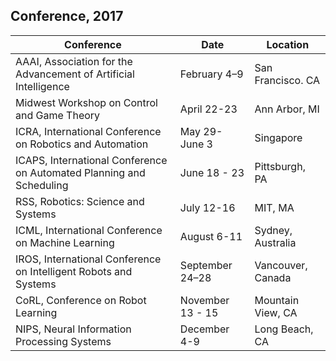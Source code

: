 ## Conference, 2017

| Conference        | Date           | Location  |
| ------------- |---------------| -----|
| AAAI, Association for the Advancement of Artificial Intelligence  | February 4–9 | San Francisco. CA |
| Midwest Workshop on Control and Game Theory        |   April 22-23           |      Ann Arbor, MI             |
| ICRA, International Conference on Robotics and Automation      | May 29-June 3   | Singapore |
| ICAPS,  International Conference on Automated Planning and Scheduling |    June 18 - 23   |  Pittsburgh, PA  |
| RSS, Robotics: Science and Systems | July 12-16      |    MIT, MA |
| ICML,  International Conference on Machine Learning       | August 6-11        |   Sydney, Australia      |
| IROS, International Conference on Intelligent Robots and Systems |   September 24–28    |Vancouver, Canada    |
| CoRL, Conference on Robot Learning |November 13 - 15 | Mountain View, CA|
| NIPS, Neural Information Processing Systems        |December 4-9|  Long Beach, CA |

